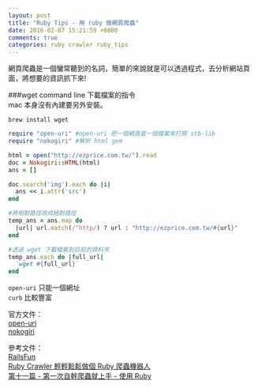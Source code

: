 ```yaml
---
layout: post
title: "Ruby Tips - 用 ruby 做網頁爬蟲"
date: 2016-02-07 15:21:59 +0800
comments: true
categories: ruby crawler ruby_tips
---
```


網頁爬蟲是一個蠻常聽到的名詞，簡單的來說就是可以透過程式，去分析網站頁面，將想要的資訊抓下來!

<!-- more -->

###wget
command line 下載檔案的指令  
mac 本身沒有內建要另外安裝。

```
brew install wget
```

```ruby
require "open-uri" #open-uri 把一個網頁當一個檔案來打開 stb-lib
require "nokogiri" #解析 html gem

html = open("http://ezprice.com.tw/").read
doc = Nokogiri::HTML(html)
ans = []

doc.search('img').each do |i|
  ans << i.attr('src')
end

#將相對路徑改成絕對路徑
temp_ans = ans.map do 
  |url| url.match(/^http/) ? url : "http://ezprice.com.tw/#{url}"
end

#透過 wget 下載檔案到目前的資料夾
temp_ans.each do |full_url|
  `wget #{full_url}`
end
```


`open-uri` 只能一個網址  
`curb` 比較豐富


官方文件：  
[open-uri](http://ruby-doc.org/stdlib-2.3.0/libdoc/open-uri/rdoc/index.html)  
[nokogiri](http://www.nokogiri.org/)

參考文件：  
[RailsFun](https://www.youtube.com/watch?v=6XUnYRB0Zpo&list=PLJ6M-k9dQEQ3VsyOZQwjZ5GdjaLJH3eB_)  
[Ruby Crawler 輕輕鬆鬆做個 Ruby 爬蟲機器人](http://tonytonyjan.net/slides/2014-07-03-simple-crawler/)  
[第十一篇 - 第一次自幹爬蟲就上手 - 使用 Ruby](http://yukaihuang93.logdown.com/posts/243459/how-to-write-web-crawler-for-the-first-time-using-ruby)
